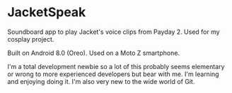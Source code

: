 # JacketSpeak

Soundboard app to play Jacket's voice clips from Payday 2. Used for my cosplay project.

Built on Android 8.0 (Oreo). Used on a Moto Z smartphone.

I'm a total development newbie so a lot of this probably seems elementary or wrong to more experienced developers but bear with me. I'm learning and enjoying doing it. I'm also very new to the wide world of Git.
